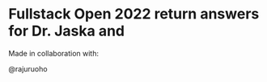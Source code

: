 # Fullstack Open 2022 return answers for Dr. Jaska and 

Made in collaboration with:

@rajuruoho

<style>
.photos {
  display: inline-block;
  position: relative;
  width: 200px;
  height: 200px;
  overflow: hidden;
  border-radius: 50%;
}
</style>

<div class="photos">
<a href="https://github.com/rajuruoho"> 
  <img href="https://avatars.githubusercontent.com/u/75040856?v=4"> 
</a> 
</div>
